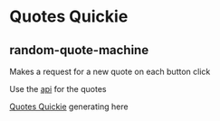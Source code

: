 # Quotes Quickie
## random-quote-machine
Makes a request for a new quote on each button click

Use the [api](http://forismatic.com/ru/) for the quotes

[Quotes Quickie](https://abu-hasib.github.io/random-quote-machine/) generating here
